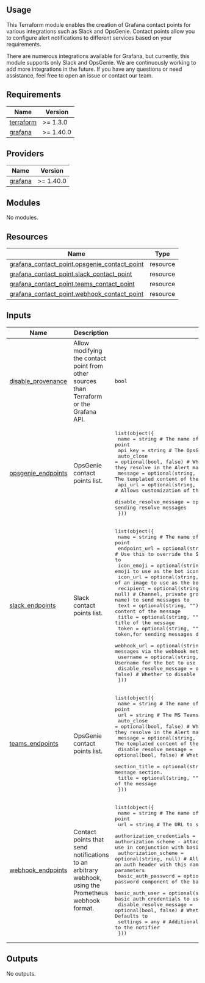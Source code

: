 ## Usage
This Terraform module enables the creation of Grafana contact points for various integrations such as Slack and OpsGenie. Contact points allow you to configure alert notifications to different services based on your requirements.

There are numerous integrations available for Grafana, but currently, this module supports only Slack and OpsGenie. We are continuously working to add more integrations in the future. If you have any questions or need assistance, feel free to open an issue or contact our team.
<!-- BEGINNING OF PRE-COMMIT-TERRAFORM DOCS HOOK -->
## Requirements

| Name | Version |
|------|---------|
| <a name="requirement_terraform"></a> [terraform](#requirement\_terraform) | >= 1.3.0 |
| <a name="requirement_grafana"></a> [grafana](#requirement\_grafana) | >= 1.40.0 |

## Providers

| Name | Version |
|------|---------|
| <a name="provider_grafana"></a> [grafana](#provider\_grafana) | >= 1.40.0 |

## Modules

No modules.

## Resources

| Name | Type |
|------|------|
| [grafana_contact_point.opsgenie_contact_point](https://registry.terraform.io/providers/grafana/grafana/latest/docs/resources/contact_point) | resource |
| [grafana_contact_point.slack_contact_point](https://registry.terraform.io/providers/grafana/grafana/latest/docs/resources/contact_point) | resource |
| [grafana_contact_point.teams_contact_point](https://registry.terraform.io/providers/grafana/grafana/latest/docs/resources/contact_point) | resource |
| [grafana_contact_point.webhook_contact_point](https://registry.terraform.io/providers/grafana/grafana/latest/docs/resources/contact_point) | resource |

## Inputs

| Name | Description | Type | Default | Required |
|------|-------------|------|---------|:--------:|
| <a name="input_disable_provenance"></a> [disable\_provenance](#input\_disable\_provenance) | Allow modifying the contact point from other sources than Terraform or the Grafana API. | `bool` | `true` | no |
| <a name="input_opsgenie_endpoints"></a> [opsgenie\_endpoints](#input\_opsgenie\_endpoints) | OpsGenie contact points list. | <pre>list(object({<br>    name                    = string                                                 # The name of the contact point<br>    api_key                 = string                                                 # The OpsGenie API key to use<br>    auto_close              = optional(bool, false)                                  # Whether to auto-close alerts in OpsGenie when they resolve in the Alert manager<br>    message                 = optional(string, "")                                   # The templated content of the message<br>    api_url                 = optional(string, "https://api.opsgenie.com/v2/alerts") # Allows customization of the OpsGenie API URL<br>    disable_resolve_message = optional(bool, false)                                  # Whether to disable sending resolve messages<br>  }))</pre> | `[]` | no |
| <a name="input_slack_endpoints"></a> [slack\_endpoints](#input\_slack\_endpoints) | Slack contact points list. | <pre>list(object({<br>    name                    = string                                                     # The name of the contact point<br>    endpoint_url            = optional(string, "https://slack.com/api/chat.postMessage") # Use this to override the Slack API endpoint URL to send requests to<br>    icon_emoji              = optional(string, "")                                       # The name of a Slack workspace emoji to use as the bot icon<br>    icon_url                = optional(string, "")                                       # A URL of an image to use as the bot icon<br>    recipient               = optional(string, null)                                     # Channel, private group, or IM channel (can be an encoded ID or a name) to send messages to<br>    text                    = optional(string, "")                                       # Templated content of the message<br>    title                   = optional(string, "")                                       # Templated title of the message<br>    token                   = optional(string, "")                                       # A Slack API token,for sending messages directly without the webhook method<br>    webhook_url             = optional(string, "")                                       # A Slack webhook URL,for sending messages via the webhook method<br>    username                = optional(string, "")                                       # Username for the bot to use<br>    disable_resolve_message = optional(bool, false)                                      # Whether to disable sending resolve messages<br>  }))</pre> | `[]` | no |
| <a name="input_teams_endpoints"></a> [teams\_endpoints](#input\_teams\_endpoints) | OpsGenie contact points list. | <pre>list(object({<br>    name                    = string                # The name of the contact point<br>    url                     = string                # The MS Teams Webhook URL to use<br>    auto_close              = optional(bool, false) # Whether to auto-close alerts in OpsGenie when they resolve in the Alert manager<br>    message                 = optional(string, "")  # The templated content of the message<br>    disable_resolve_message = optional(bool, false) # Whether to disable sending resolve messages<br>    section_title           = optional(string, "")  # The templated subtitle for each message section.<br>    title                   = optional(string, "")  # The templated title of the message<br>  }))</pre> | `[]` | no |
| <a name="input_webhook_endpoints"></a> [webhook\_endpoints](#input\_webhook\_endpoints) | Contact points that send notifications to an arbitrary webhook, using the Prometheus webhook format. | <pre>list(object({<br>    name                      = string                 # The name of the contact point<br>    url                       = string                 # The URL to send webhook requests to<br>    authorization_credentials = optional(string, null) # Allows a custom authorization scheme - attaches an auth header with this value. Do not use in conjunction with basic auth parameters<br>    authorization_scheme      = optional(string, null) # Allows a custom authorization scheme - attaches an auth header with this name. Do not use in conjunction with basic auth parameters<br>    basic_auth_password       = optional(string, null) # The password component of the basic auth credentials to use<br>    basic_auth_user           = optional(string, null) # The username component of the basic auth credentials to use<br>    disable_resolve_message   = optional(bool, false)  # Whether to disable sending resolve messages. Defaults to<br>    settings                  = any                    # Additional custom properties to attach to the notifier<br>  }))</pre> | `[]` | no |

## Outputs

No outputs.
<!-- END OF PRE-COMMIT-TERRAFORM DOCS HOOK -->
